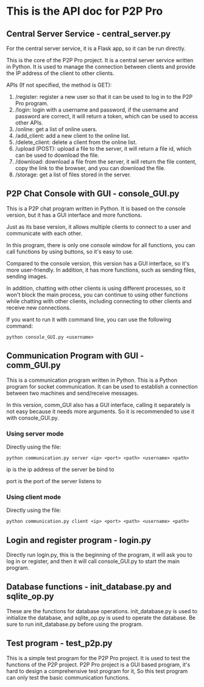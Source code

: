 # This is the API doc for P2P Pro

## Central Server Service - central_server.py

For the central server service, it is a Flask app, so it can be run directly.

This is the core of the P2P Pro project. It is a central server service written in Python. It is used to manage the connection between clients and provide the IP address of the client to other clients.

APIs (If not specified, the method is GET): 
1. /register: register a new user so that it can be used to log in to the P2P Pro program.
2. /login: login with a username and password, if the username and password are correct, it will return a token, which can be used to access other APIs.
3. /online: get a list of online users.
4. /add_client: add a new client to the online list.
5. /delete_client: delete a client from the online list.
6. /upload (POST): upload a file to the server, it will return a file id, which can be used to download the file.
7. /download: download a file from the server, it will return the file content, copy the link to the browser, and you can download the file.
8. /storage: get a list of files stored in the server.

## P2P Chat Console with GUI - console_GUI.py

This is a P2P chat program written in Python. It is based on the console version, but it has a GUI interface and more functions.

Just as its base version, it allows multiple clients to connect to a user and communicate with each other.

In this program, there is only one console window for all functions, you can call functions by using buttons, so it's easy to use.

Compared to the console version, this version has a GUI interface, so it's more user-friendly. In addition, it has more functions, such as sending files, sending images.

In addition, chatting with other clients is using different processes, so it won't block the main process, you can continue to using other functions while chatting with other clients, including connecting to other clients and receive new connections.

If you want to run it with command line, you can use the following command:
```shell
python console_GUI.py <username>
```

## Communication Program with GUI - comm_GUI.py

This is a communication program written in Python. This is a Python program for socket communication. It can be used to establish a connection between two machines and send/receive messages.

In this version, comm_GUI also has a GUI interface, calling it separately is not easy because it needs more arguments. So it is recommended to use it with console_GUI.py.

### Using server mode
Directly using the file:
```shell
python communication.py server <ip> <port> <path> <username> <path>
```

ip is the ip address of the server be bind to

port is the port of the server listens to

### Using client mode
Directly using the file:
```shell
python communication.py client <ip> <port> <path> <username> <path>
```

## Login and register program - login.py
Directly run login.py, this is the beginning of the program, it will ask you to log in or register, and then it will call console_GUI.py to start the main program.

## Database functions - init_database.py and sqlite_op.py
These are the functions for database operations. init_database.py is used to initialize the database, and sqlite_op.py is used to operate the database.
Be sure to run init_database.py before using the program.

## Test program - test_p2p.py
This is a simple test program for the P2P Pro project. It is used to test the functions of the P2P project.
P2P Pro project is a GUI based program, it's hard to design a comprehensive test program for it, So this test program can only test the basic communication functions.
